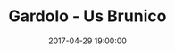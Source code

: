 ---
title: Gardolo - Us Brunico
date: 2017-04-29 19:00:00
squadra-a: Us Brunico
punteggio-a: 102
squadra-b: Bc Gardolo
punteggio-b: 27
partite/squadra: under-15-16-17
luogo: Centro Sportivo Trento Nord
categoria: under 15
---